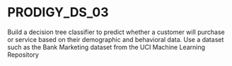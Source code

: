 # PRODIGY_DS_03
Build a decision tree classifier to predict whether a customer will purchase or service based on their demographic and behavioral data. Use a dataset such as the Bank Marketing dataset from the UCI Machine Learning Repository

